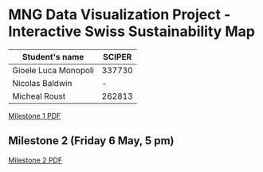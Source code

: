 # MNG Data Visualization Project - Interactive Swiss Sustainability Map

| Student's name  | SCIPER |
|-----------------|--------|
| Gioele Luca Monopoli | 337730 |
| Nicolas Baldwin | - |
| Micheal Roust  | 262813 |

[Milestone 1 PDF](Milestone1_DATAVIS.pdf)

## Milestone 2 (Friday 6 May, 5 pm) 
[Milestone 2 PDF](Milestone2_DATAVIS.pdf)
